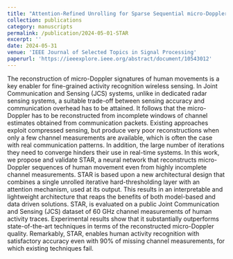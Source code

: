 ```yaml
---
title: "Attention-Refined Unrolling for Sparse Sequential micro-Doppler Reconstruction"
collection: publications
category: manuscripts
permalink: /publication/2024-05-01-STAR
excerpt: ''
date: 2024-05-31
venue: 'IEEE Journal of Selected Topics in Signal Processing'
paperurl: 'https://ieeexplore.ieee.org/abstract/document/10543012'
---
```


The reconstruction of micro-Doppler signatures of human movements is a key enabler for fine-grained activity recognition wireless sensing. In Joint Communication and Sensing (JCS) systems, unlike in dedicated radar sensing systems, a suitable trade-off between sensing accuracy and communication overhead has to be attained. It follows that the micro-Doppler has to be reconstructed from incomplete windows of channel estimates obtained from communication packets. Existing approaches exploit compressed sensing, but produce very poor reconstructions when only a few channel measurements are available, which is often the case with real communication patterns. In addition, the large number of iterations they need to converge hinders their use in real-time systems. In this work, we propose and validate STAR, a neural network that reconstructs micro-Doppler sequences of human movement even from highly incomplete channel measurements. STAR is based upon a new architectural design that combines a single unrolled iterative hard-thresholding layer with an attention mechanism, used at its output. This results in an interpretable and lightweight architecture that reaps the benefits of both model-based and data driven solutions. STAR, is evaluated on a public Joint Communication and Sensing (JCS) dataset of 60 GHz channel measurements of human activity traces. Experimental results show that it substantially outperforms state-of-the-art techniques in terms of the reconstructed micro-Doppler quality. Remarkably, STAR, enables human activity recognition with satisfactory accuracy even with 90% of missing channel measurements, for which existing techniques fail.